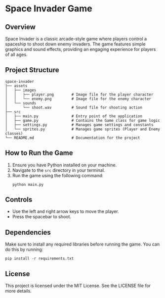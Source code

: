 # Space Invader Game

## Overview
Space Invader is a classic arcade-style game where players control a spaceship to shoot down enemy invaders. The game features simple graphics and sound effects, providing an engaging experience for players of all ages.

## Project Structure
```
space-invader
├── assets
│   ├── images
│   │   ├── player.png        # Image file for the player character
│   │   └── enemy.png         # Image file for the enemy character
│   └── sounds
│       └── shoot.wav         # Sound file for shooting action
├── src
│   ├── main.py               # Entry point of the application
│   ├── game.py               # Contains the Game class for game logic
│   ├── settings.py           # Manages game settings and constants
│   └── sprites.py            # Manages game sprites (Player and Enemy classes)
└── README.md                 # Documentation for the project
```

## How to Run the Game
1. Ensure you have Python installed on your machine.
2. Navigate to the `src` directory in your terminal.
3. Run the game using the following command:
   ```
   python main.py
   ```

## Controls
- Use the left and right arrow keys to move the player.
- Press the spacebar to shoot.

## Dependencies
Make sure to install any required libraries before running the game. You can do this by running:
```
pip install -r requirements.txt
```

## License
This project is licensed under the MIT License. See the LICENSE file for more details.